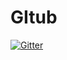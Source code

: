# GItub

[![Gitter](https://badges.gitter.im/wombats17/GItub.svg)](https://gitter.im/wombats17/GItub?utm_source=badge&utm_medium=badge&utm_campaign=pr-badge&utm_content=badge)